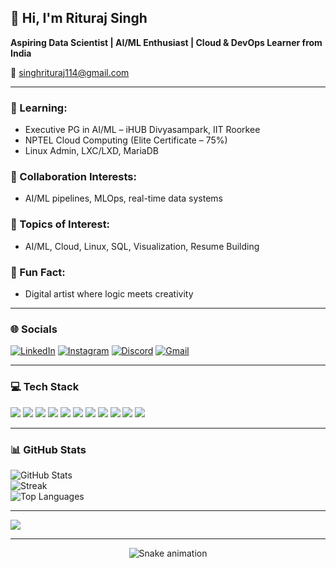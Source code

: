 ## 👋 Hi, I'm Rituraj Singh  
**Aspiring Data Scientist | AI/ML Enthusiast | Cloud & DevOps Learner from India**

📩 [singhrituraj114@gmail.com](mailto:singhrituraj114@gmail.com)

---

### 🧠 Learning:
- Executive PG in AI/ML – iHUB Divyasampark, IIT Roorkee  
- NPTEL Cloud Computing (Elite Certificate – 75%)  
- Linux Admin, LXC/LXD, MariaDB  

### 🤝 Collaboration Interests:
- AI/ML pipelines, MLOps, real-time data systems  

### 💬 Topics of Interest:
- AI/ML, Cloud, Linux, SQL, Visualization, Resume Building  

### 🎨 Fun Fact:
- Digital artist where logic meets creativity  

---

### 🌐 Socials
[![LinkedIn](https://img.shields.io/badge/LinkedIn-0077B5?style=flat&logo=linkedin&logoColor=white)](https://www.linkedin.com/in/rituraj-singh-4b6684273/)
[![Instagram](https://img.shields.io/badge/Instagram-E4405F?style=flat&logo=instagram&logoColor=white)](https://www.instagram.com/riturajsingh_114/)
[![Discord](https://img.shields.io/badge/Discord-5865F2?style=flat&logo=discord&logoColor=white)](https://discordapp.com/users/671877752647057460)
[![Gmail](https://img.shields.io/badge/Gmail-D14836?style=flat&logo=gmail&logoColor=white)](mailto:singhrituraj114@gmail.com)

---

### 💻 Tech Stack  
<p align="left">
  <img src="https://img.shields.io/badge/Python-3670A0?style=flat&logo=python&logoColor=ffdd54"/>
  <img src="https://img.shields.io/badge/MySQL-4479A1?style=flat&logo=mysql&logoColor=white"/>
  <img src="https://img.shields.io/badge/C++-00599C?style=flat&logo=c%2B%2B&logoColor=white"/>
  <img src="https://img.shields.io/badge/TensorFlow-FF6F00?style=flat&logo=tensorflow&logoColor=white"/>
  <img src="https://img.shields.io/badge/PyTorch-EE4C2C?style=flat&logo=pytorch&logoColor=white"/>
  <img src="https://img.shields.io/badge/Pandas-150458?style=flat&logo=pandas&logoColor=white"/>
  <img src="https://img.shields.io/badge/NumPy-013243?style=flat&logo=numpy&logoColor=white"/>
  <img src="https://img.shields.io/badge/scikit--learn-F7931E?style=flat&logo=scikit-learn&logoColor=white"/>
  <img src="https://img.shields.io/badge/Matplotlib-ffffff?style=flat&logo=matplotlib&logoColor=black"/>
  <img src="https://img.shields.io/badge/Docker-2496ED?style=flat&logo=docker&logoColor=white"/>
  <img src="https://img.shields.io/badge/Power_BI-F2C811?style=flat&logo=powerbi&logoColor=black"/>
</p>

---

### 📊 GitHub Stats  
![GitHub Stats](https://github-readme-stats.vercel.app/api?username=Singhrituraj114&theme=github_dark&hide_border=true)  
![Streak](https://github-readme-streak-stats.herokuapp.com?user=Singhrituraj114&theme=github-dark&hide_border=true)  
![Top Languages](https://github-readme-stats.vercel.app/api/top-langs/?username=Singhrituraj114&layout=compact&theme=github_dark&hide_border=true)

---

[![](https://visitcount.itsvg.in/api?id=Singhrituraj114&icon=0&color=0)](https://visitcount.itsvg.in)

---

<div align="center">
  <img src="https://profile-readme-generator.com/assets/snake.svg" alt="Snake animation" />
</div>

<!-- Optimized by ChatGPT -->
